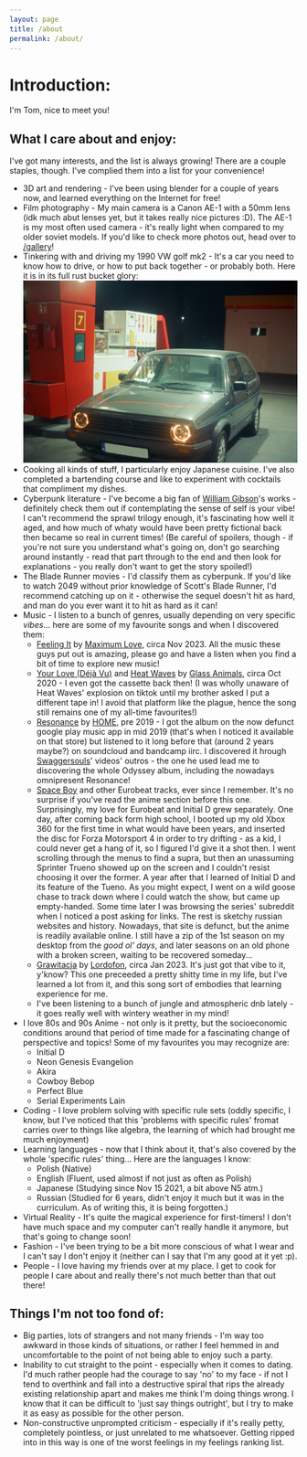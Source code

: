 ```yaml
---
layout: page
title: /about
permalink: /about/
---
```


# Introduction:
I'm Tom, nice to meet you!


## What I care about and enjoy:
I've got many interests, and the list is always growing! There are a couple staples, though. I've complied them into a list for your convenience!

- 3D art and rendering - I've been using blender for a couple of years now, and learned everything on the Internet for free!
- Film photography - My main camera is a Canon AE-1 with a 50mm lens (idk much abut lenses yet, but it takes really nice pictures :D). The AE-1 is my most often used camera - it's really light when compared to my older soviet models. If you'd like to check more photos out, head over to [/gallery](/gallery.md)!
- Tinkering with and driving my 1990 VW golf mk2 - It's a car you need to know how to drive, or how to put back together - or probably both. Here it is in its full rust bucket glory: ![mk2](/assets/img/mk2.JPG)
- Cooking all kinds of stuff, I particularly enjoy Japanese cuisine. I've also completed a bartending course and like to experiment with cocktails that compliment my dishes.
- Cyberpunk literature - I've become a big fan of [William Gibson](https://en.wikipedia.org/wiki/William_Gibson)'s works - definitely check them out if contemplating the sense of self is your vibe! I can't recommend the sprawl trilogy enough, it's fascinating how well it aged, and how much of whaty would have been pretty fictional back then became so real in current times! (Be careful of spoilers, though - if you're not sure you understand what's going on, don't go searching around instantly - read that part through to the end and then look for explanations - you really don't want to get the story spoiled!)
- The Blade Runner movies - I'd classify them as cyberpunk. If you'd like to watch 2049 without prior knowledge of Scott's Blade Runner, I'd recommend catching up on it - otherwise the sequel doesn't hit as hard, and man do you ever want it to hit as hard as it can!
- Music - I listen to a bunch of genres, usually depending on very specific *vibes*... here are some of my favourite songs and when I discovered them:
  - [Feeling It](https://open.spotify.com/track/3h45GAnateHR2KnCiZYOQA?si=e578e3954e6a4c76) by [Maximum Love](https://open.spotify.com/artist/6iDI0sHLIeFIkZk6BKJBVQ?si=YPLFchnQRQmi5jFlXLZjKQ), circa Nov 2023. All the music these guys put out is amazing, please go and have a listen when you find a bit of time to explore new music!
  - [Your Love (Déjà Vu)](https://open.spotify.com/track/5DYD4zlGiFlkpLaf2Bk8Vl?si=0e8413d244be495b) and [Heat Waves](https://open.spotify.com/track/6CDzDgIUqeDY5g8ujExx2f?si=7db8c3287cdf46b0) by [Glass Animals](https://open.spotify.com/artist/4yvcSjfu4PC0CYQyLy4wSq?si=xXa2YV3SRV25N-Sb_WYupg), circa Oct 2020 - I even got the cassette back then! (I was wholly unaware of Heat Waves' explosion on tiktok until my brother asked I put a different tape in! I avoid that platform like the plague, hence the song still remains one of my all-time favourites!)
  - [Resonance](https://open.spotify.com/track/1TuopWDIuDi1553081zvuU?si=0c13c708036f44f4) by [HOME](https://open.spotify.com/artist/2exebQUDoIoT0dXA8BcN1P?si=ccb9ydE9RJSeMrzgJWtilw), pre 2019 - I got the album on the now defunct google play music app in mid 2019 (that's when I noticed it available on that store) but listened to it long before that (around 2 years maybe?) on soundcloud and bandcamp iirc. I discovered it hrough [Swaggersouls](https://www.youtube.com/@SwaggerSouls)' videos' outros - the one he used lead me to discovering the whole Odyssey album, including the nowadays omnipresent Resonance!
  - [Space Boy](https://open.spotify.com/track/4P9oqOrFDijZRN7TWP4OUZ?si=5af667e199884ecd) and other Eurobeat tracks, ever since I remember. It's no surprise if you've read the anime section before this one. Surprisingly, my love for Eurobeat and Initial D grew separately.  One day, after coming back form high school, I booted up my old Xbox 360 for the first time in what would have been years, and  inserted the disc for Forza Motorsport 4 in order to try drifting - as a kid, I could never get a hang of it, so I figured I'd give it a shot then. I went scrolling through the menus to find a supra, but then an unassuming Sprinter Trueno showed up on the screen and I couldn't resist choosing it over the former. A year after that I learned of Initial D and its feature of the Tueno. As you might expect, I went on a wild goose chase to track down where I could watch the show, but came up empty-handed. Some time later I was browsing the series' subreddit when I noticed a post asking for links. The rest is sketchy russian websites and history. Nowadays, that site is defunct, but the anime is readily available online. I still have a zip of the 1st season on my desktop from the *good ol' days*, and later seasons on an old phone with a broken screen, waiting to be recovered someday...
  - [Grawitacja](https://open.spotify.com/track/6TCDk0HGWvvDCp5YnfN4rv?si=5d01fc7601f549e2) by [Lordofon](https://open.spotify.com/artist/7G3hAQixY7DIAGTgA2GU99?si=jv33mxyTS5OE40dg4wjxvw), circa Jan 2023. It's just got that vibe to it, y'know? This one preceeded a pretty shitty time in my life, but I've learned a lot from it, and this song sort of embodies that learning experience for me.
  - I've been listening to a bunch of jungle and atmospheric dnb lately - it goes really well with wintery weather in my mind!
- I love 80s and 90s Anime - not only is it pretty, but the socioeconomic conditions around that period of time made for a fascinating change of perspective and topics! Some of my favourites you may recognize are:
  - Initial D
  - Neon Genesis Evangelion
  - Akira
  - Cowboy Bebop
  - Perfect Blue
  - Serial Experiments Lain
- Coding - I love problem solving with specific rule sets (oddly specific, I know, but I've noticed that this 'problems with specific rules' fromat carries over to things like algebra, the learning of which had brought me much enjoyment)
- Learning languages - now that I think about it, that's also covered by the whole 'specific rules' thing... Here are the languages I know:
  - Polish (Native)
  - English (Fluent, used almost if not just as often as Polish)
  - Japanese (Studying since Nov 15 2021, a bit above N5 atm.)
  - Russian (Studied for 6 years, didn't enjoy it much but it was in the curriculum. As of writing this, it is being forgotten.)
- Virtual Reality - It's quite the magical experience for first-timers! I don't have much space and my computer can't really handle it anymore, but that's going to change soon!
- Fashion - I've been trying to be a bit more conscious of what I wear and I can't say I don't enjoy it (neither can I say that I'm any good at it yet :p).
- People - I love having my friends over at my place. I get to cook for people I care about and really there's not much better than that out there!

## Things I'm not too fond of:
- Big parties, lots of strangers and not many friends - I'm way too awkward in those kinds of situations, or rather I feel hemmed in and uncomfortable to the point of not being able to enjoy such a party.
- Inability to cut straight to the point - especially when it comes to dating. I'd much rather people had the courage to say 'no' to my face - if not I tend to overthink and fall into a destructive spiral that rips the already existing relationship apart and makes me think I'm doing things wrong. I know that it can be difficult to 'just say things outright', but I try to make it as easy as possible for the other person. 
- Non-constructive unprompted criticism - especially if it's really petty, completely pointless, or just unrelated to me whatsoever. Getting ripped into in this way is one of tne worst feelings in my feelings ranking list.
